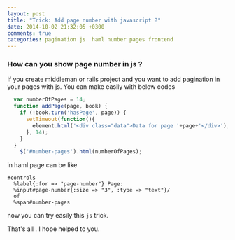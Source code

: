 ```yaml
---
layout: post
title: "Trick: Add page number with javascript ?"
date: 2014-10-02 21:32:05 +0300
comments: true
categories: pagination js  haml number pages frontend 
---
```


### How can you show page number in js ?

If you create middleman or rails project and you want to add pagination in your pages with js. 
You can make easily with below codes

```js
  var numberOfPages = 14;
  function addPage(page, book) {
    if (!book.turn('hasPage', page)) {
      setTimeout(function(){
        element.html('<div class="data">Data for page '+page+'</div>');
      }, 14);
    }
  }
    $('#number-pages').html(numberOfPages);
```
in haml page can be like 

```haml
#controls
  %label{:for => "page-number"} Page:
  %input#page-number{:size => "3", :type => "text"}/
  of
  %span#number-pages
```

now you can try easily this `js` trick.

That's all .
I hope helped to you.